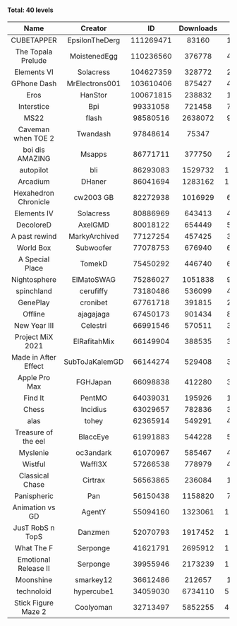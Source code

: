 #### Total: 40 levels

| Name | Creator | ID | Downloads | Likes |
|:---:|:---:|:---:|:---:|:---:|
| CUBETAPPER | EpsilonTheDerg | 111269471 | 83160 | 11096
| The Topala Prelude | MoistenedEgg | 110236560 | 376778 | 43872
| Elements VI | Solacress | 104627359 | 328772 | 20720
| GPhone Dash | MrElectrons001 | 103610406 | 875427 | 47811
| Eros | HanStor | 100671815 | 238832 | 19148
| Interstice | Bpi | 99331058 | 721458 | 74175
| MS22 | flash | 98580516 | 2638072 | 98571
| Caveman when TOE 2 | Twandash | 97848614 | 75347 | 7147
| boi dis AMAZING | Msapps | 86771711 | 377750 | 26141
| autopilot | bli | 86293083 | 1529732 | 124827
| Arcadium | DHaner | 86041694 | 1283162 | 111817
| Hexahedron Chronicle | cw2003 GB | 82272938 | 1016929 | 68928
| Elements IV | Solacress | 80886969 | 643413 | 44423
| DecoloreD | AxelGMD | 80018122 | 654449 | 54643
| A past rewind | MarkyArchived | 77127254 | 457425 | 30683
| World Box | Subwoofer | 77078753 | 676940 | 61209
| A Special Place | TomekD | 75450292 | 446740 | 63202
| Nightosphere | ElMatoSWAG | 75286027 | 1051838 | 96208
| spinchland | cerufiffy | 73180486 | 536099 | 40578
| GenePlay | cronibet | 67761718 | 391815 | 25129
| Offline | ajagajaga | 67450173 | 901434 | 82725
| New Year III | Celestri | 66991546 | 570511 | 37202
| Project MiX 2021 | ElRafitahMix | 66149904 | 388535 | 31709
| Made in After Effect | SubToJaKalemGD | 66144274 | 529408 | 31878
| Apple Pro Max | FGHJapan | 66098838 | 412280 | 34719
| Find It | PentMO | 64039031 | 195926 | 13990
| Chess | Incidius | 63029657 | 782836 | 34141
| alas | tohey | 62365914 | 549291 | 46154
| Treasure of the eel | BlaccEye | 61991883 | 544228 | 51096
| Myslenie | oc3andark | 61070967 | 585467 | 43819
| Wistful | Waffl3X | 57266538 | 778979 | 44397
| Classical Chase | Cirtrax | 56563865 | 236084 | 16195
| Panispheric | Pan | 56150438 | 1158820 | 77093
| Animation vs GD | AgentY | 55094160 | 1323061 | 110917
| JusT RobS n TopS | Danzmen | 52070793 | 1917452 | 137956
| What The F | Serponge | 41621791 | 2695912 | 170083
| Emotional Release II | Serponge | 39955946 | 2173239 | 186647
| Moonshine | smarkey12 | 36612486 | 212657 | 10929
| technoloid | hypercube1 | 34059030 | 6734110 | 515942
| Stick Figure Maze 2 | Coolyoman | 32713497 | 5852255 | 408857
